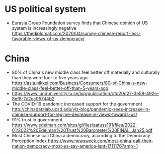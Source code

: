 # US political system
 - Eurasia Group Foundation survey finds that Chinese opinion of US system is increasingly negative https://thediplomat.com/2020/04/survey-chinese-report-less-favorable-views-of-us-democracy/

# China
 - 80% of China's new middle class feel better off materially and culturally than they were four to five years ago https://asia.nikkei.com/Business/Consumers/80-of-China-s-new-middle-class-feel-better-off-than-5-years-ago
 - https://www.lunduniversity.lu.se/lup/publication/c1d20d27-3e58-492e-8ef8-7c2cc05744b2
 - The COVID-19 pandemic increased support for the government http://chinadatalab.ucsd.edu/viz-blog/pandemic-sees-increase-in-chinese-support-for-regime-decrease-in-views-towards-us/
 - 91% trust in government https://www.edelman.com/sites/g/files/aatuss191/files/2022-01/2022%20Edelman%20Trust%20Barometer%20FINAL_Jan25.pdf
 - Most Chinese call China a democracy, according to the Democracy Perception Index https://www.newsweek.com/most-china-call-their-nation-democracy-most-us-say-america-isnt-1711176?amp=1
